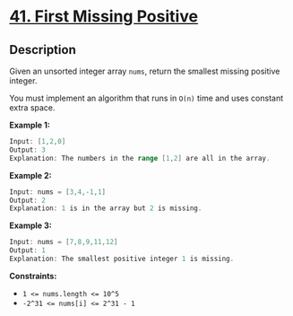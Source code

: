 # [41. First Missing Positive](https://leetcode.com/problems/first-missing-positive/)

## Description

Given an unsorted integer array `nums`, return the smallest missing positive integer.

You must implement an algorithm that runs in `O(n)` time and uses constant extra space.

**Example 1:**

```go
Input: [1,2,0]  
Output: 3
Explanation: The numbers in the range [1,2] are all in the array.
```

**Example 2:**

```go
Input: nums = [3,4,-1,1]
Output: 2
Explanation: 1 is in the array but 2 is missing.
```

**Example 3:**

```go
Input: nums = [7,8,9,11,12]
Output: 1
Explanation: The smallest positive integer 1 is missing.
```

**Constraints:**
* `1 <= nums.length <= 10^5`
* `-2^31 <= nums[i] <= 2^31 - 1`